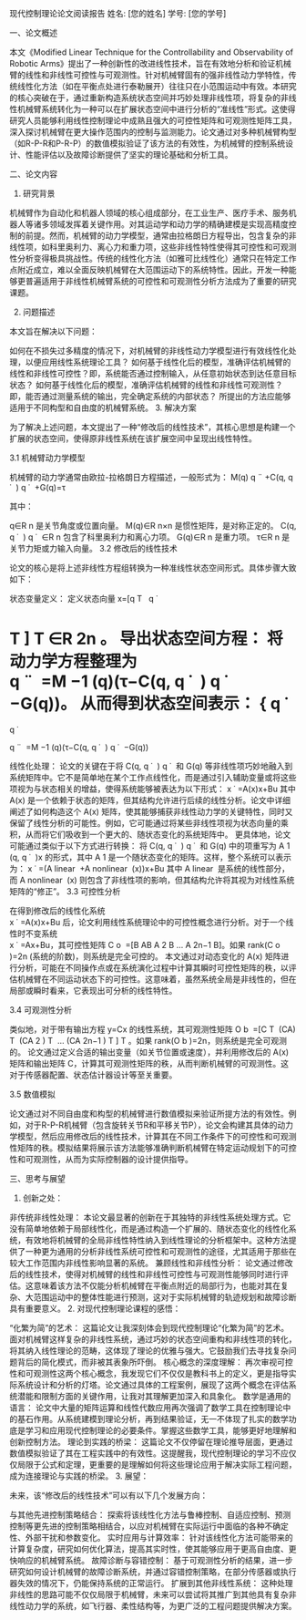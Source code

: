 现代控制理论论文阅读报告
姓名: [您的姓名] 学号: [您的学号]

一、论文概述

本文《Modified Linear Technique for the Controllability and Observability of Robotic Arms》提出了一种创新性的改进线性技术，旨在有效地分析和验证机械臂的线性和非线性可控性与可观测性。针对机械臂固有的强非线性动力学特性，传统线性化方法（如在平衡点处进行泰勒展开）往往只在小范围运动中有效。本研究的核心突破在于，通过重新构造系统状态空间并巧妙处理非线性项，将复杂的非线性机械臂系统转化为一种可以在扩展状态空间中进行分析的“准线性”形式。这使得研究人员能够利用线性控制理论中成熟且强大的可控性矩阵和可观测性矩阵工具，深入探讨机械臂在更大操作范围内的控制与监测能力。论文通过对多种机械臂构型（如R-P-R和P-R-P）的数值模拟验证了该方法的有效性，为机械臂的控制系统设计、性能评估以及故障诊断提供了坚实的理论基础和分析工具。

二、论文内容

1. 研究背景

机械臂作为自动化和机器人领域的核心组成部分，在工业生产、医疗手术、服务机器人等诸多领域发挥着关键作用。对其运动学和动力学的精确建模是实现高精度控制的前提。然而，机械臂的动力学模型，通常由拉格朗日方程导出，包含复杂的非线性项，如科里奥利力、离心力和重力项，这些非线性特性使得其可控性和可观测性分析变得极具挑战性。传统的线性化方法（如雅可比线性化）通常只在特定工作点附近成立，难以全面反映机械臂在大范围运动下的系统特性。因此，开发一种能够更普遍适用于非线性机械臂系统的可控性和可观测性分析方法成为了重要的研究课题。

2. 问题描述

本文旨在解决以下问题：

如何在不损失过多精度的情况下，对机械臂的非线性动力学模型进行有效线性化处理，以便应用线性系统理论工具？
如何基于线性化后的模型，准确评估机械臂的线性和非线性可控性？即，系统能否通过控制输入，从任意初始状态到达任意目标状态？
如何基于线性化后的模型，准确评估机械臂的线性和非线性可观测性？即，能否通过测量系统的输出，完全确定系统的内部状态？
所提出的方法应能够适用于不同构型和自由度的机械臂系统。
3. 解决方案

为了解决上述问题，本文提出了一种“修改后的线性技术”，其核心思想是构建一个扩展的状态空间，使得原非线性系统在该扩展空间中呈现出线性特性。

3.1 机械臂动力学模型

机械臂的动力学通常由欧拉-拉格朗日方程描述，一般形式为：
M(q) 
q
¨
​
 +C(q, 
q
˙
​
 ) 
q
˙
​
 +G(q)=τ

其中：

q∈R 
n
  是关节角度或位置向量。
M(q)∈R 
n×n
  是惯性矩阵，是对称正定的。
C(q, 
q
˙
​
 ) 
q
˙
​
 ∈R 
n
  包含了科里奥利力和离心力项。
G(q)∈R 
n
  是重力项。
τ∈R 
n
  是关节力矩或力输入向量。
3.2 修改后的线性技术

论文的核心是将上述非线性方程组转换为一种准线性状态空间形式。具体步骤大致如下：

状态变量定义： 定义状态向量 x=[q 
T
   
q
˙
​
  
T
 ] 
T
 ∈R 
2n
 。
导出状态空间方程： 将动力学方程整理为  
q
¨
​
 =M 
−1
 (q)(τ−C(q, 
q
˙
​
 ) 
q
˙
​
 −G(q))。 从而得到状态空间表示：
{ 
q
˙
​
 = 
q
˙
​
 
q
¨
​
 =M 
−1
 (q)(τ−C(q, 
q
˙
​
 ) 
q
˙
​
 −G(q))
​
 
线性化处理： 论文的关键在于将 C(q, 
q
˙
​
 ) 
q
˙
​
  和 G(q) 等非线性项巧妙地融入到系统矩阵中。它不是简单地在某个工作点线性化，而是通过引入辅助变量或将这些项视为与状态相关的增益，使得系统能够被表达为以下形式：
x
˙
 =A(x)x+Bu
其中 A(x) 是一个依赖于状态的矩阵，但其结构允许进行后续的线性分析。论文中详细阐述了如何构造这个 A(x) 矩阵，使其能够捕获非线性动力学的关键特性，同时又保留了线性分析的可能性。例如，它可能通过将某些非线性项视为状态向量的乘积，从而将它们吸收到一个更大的、随状态变化的系统矩阵中。 更具体地，论文可能通过类似于以下方式进行转换： 将 C(q, 
q
˙
​
 ) 
q
˙
​
  和 G(q) 中的项重写为 A 
1
​
 (q, 
q
˙
​
 )x 的形式，其中 A 
1
​
  是一个随状态变化的矩阵。这样，整个系统可以表示为：
x
˙
 =(A 
linear
​
 +A 
nonlinear
​
 (x))x+Bu
其中 A 
linear
​
  是系统的线性部分，而 A 
nonlinear
​
 (x) 则包含了非线性项的影响，但其结构允许将其视为对线性系统矩阵的“修正”。
3.3 可控性分析

在得到修改后的线性化系统  
x
˙
 =A(x)x+Bu 后，论文利用线性系统理论中的可控性概念进行分析。对于一个线性时不变系统  
x
˙
 =Ax+Bu，其可控性矩阵 C 
o
​
 =[B AB A 
2
 B … A 
2n−1
 B]。如果 rank(C 
o
​
 )=2n (系统的阶数)，则系统是完全可控的。
本文通过对动态变化的 A(x) 矩阵进行分析，可能在不同操作点或在系统演化过程中计算其瞬时可控性矩阵的秩，以评估机械臂在不同运动状态下的可控性。这意味着，虽然系统全局是非线性的，但在局部或瞬时看来，它表现出可分析的线性特性。

3.4 可观测性分析

类似地，对于带有输出方程 y=Cx 的线性系统，其可观测性矩阵 O 
b
​
 =[C 
T
  (CA) 
T
  (CA 
2
 ) 
T
  … (CA 
2n−1
 ) 
T
 ] 
T
 。如果 rank(O 
b
​
 )=2n，则系统是完全可观测的。
论文通过定义合适的输出变量（如关节位置或速度），并利用修改后的 A(x) 矩阵和输出矩阵 C，计算其可观测性矩阵的秩，从而判断机械臂的可观测性。这对于传感器配置、状态估计器设计等至关重要。

3.5 数值模拟

论文通过对不同自由度和构型的机械臂进行数值模拟来验证所提方法的有效性。例如，对于R-P-R机械臂（包含旋转关节R和平移关节P），论文会构建其具体的动力学模型，然后应用修改后的线性技术，计算其在不同工作条件下的可控性和可观测性矩阵的秩。模拟结果将展示该方法能够准确判断机械臂在特定运动规划下的可控性和可观测性，从而为实际控制器的设计提供指导。

三、思考与展望

1. 创新之处：

非传统非线性处理： 本论文最显著的创新在于其独特的非线性系统处理方式。它没有简单地依赖于局部线性化，而是通过构造一个扩展的、随状态变化的线性化系统，有效地将机械臂的全局非线性特性纳入到线性理论的分析框架中。这种方法提供了一种更为通用的分析非线性系统可控性和可观测性的途径，尤其适用于那些在较大工作范围内非线性影响显著的系统。
兼顾线性和非线性分析： 论文通过修改后的线性技术，使得对机械臂的线性和非线性可控性与可观测性能够同时进行评估。这意味着该方法不仅能分析机械臂在平衡点附近的局部行为，也能对其在复杂、大范围运动中的整体性能进行预测，这对于实际机械臂的轨迹规划和故障诊断具有重要意义。
2. 对现代控制理论课程的感悟：

“化繁为简”的艺术： 这篇论文让我深刻体会到现代控制理论“化繁为简”的艺术。面对机械臂这样复杂的非线性系统，通过巧妙的状态空间重构和非线性项的转化，将其纳入线性理论的范畴，这体现了理论的优雅与强大。它鼓励我们去寻找复杂问题背后的简化模式，而非被其表象所吓倒。
核心概念的深度理解： 再次审视可控性和可观测性这两个核心概念，我发现它们不仅仅是教科书上的定义，更是指导实际系统设计和分析的灯塔。论文通过具体的工程案例，展现了这两个概念在评估系统潜能和限制方面的关键作用，让我对其理解更加深入和具象化。
数学是通用的语言： 论文中大量的矩阵运算和线性代数应用再次强调了数学工具在控制理论中的基石作用。从系统建模到理论分析，再到结果验证，无一不体现了扎实的数学功底是学习和应用现代控制理论的必要条件。掌握这些数学工具，能够更好地理解和创新控制方法。
理论到实践的桥梁： 这篇论文不仅停留在理论推导层面，更通过数值模拟验证了其在工程实践中的有效性。这提醒我，现代控制理论的学习不应仅仅局限于公式和定理，更重要的是理解如何将这些理论应用于解决实际工程问题，成为连接理论与实践的桥梁。
3. 展望：

未来，该“修改后的线性技术”可以有以下几个发展方向：

与其他先进控制策略结合： 探索将该线性化方法与鲁棒控制、自适应控制、预测控制等更先进的控制策略相结合，以应对机械臂在实际运行中面临的各种不确定性、外部干扰和参数变化。
实时应用与计算效率： 针对该线性化方法可能带来的计算复杂度，研究如何优化算法，提高其实时性，使其能够应用于更高自由度、更快响应的机械臂系统。
故障诊断与容错控制： 基于可观测性分析的结果，进一步研究如何设计机械臂的故障诊断系统，并通过容错控制策略，在部分传感器或执行器失效的情况下，仍能保持系统的正常运行。
扩展到其他非线性系统： 这种处理非线性的思路可能不仅仅局限于机械臂，未来可以尝试将其推广到其他具有复杂非线性动力学的系统，如飞行器、柔性结构等，为更广泛的工程问题提供解决方案。





